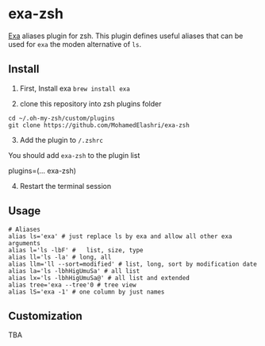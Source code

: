 # exa-zsh
[Exa](https://github.com/ogham/exa) aliases plugin for zsh. 
This plugin defines useful aliases that can be used for `exa` the moden alternative of `ls`. 

## Install

1. First, Install exa 
`brew install exa`

2. clone this repository into zsh plugins folder 

```
cd ~/.oh-my-zsh/custom/plugins
git clone https://github.com/MohamedElashri/exa-zsh
```

3. Add the plugin to `/.zshrc`

You should add `exa-zsh` to the plugin list 

plugins=(... exa-zsh)

4. Restart the terminal session

## Usage 

```
# Aliases 
alias ls='exa' # just replace ls by exa and allow all other exa arguments
alias l='ls -lbF' #   list, size, type
alias ll='ls -la' # long, all
alias llm='ll --sort=modified' # list, long, sort by modification date
alias la='ls -lbhHigUmuSa' # all list
alias lx='ls -lbhHigUmuSa@' # all list and extended
alias tree='exa --tree'0 # tree view
alias lS='exa -1' # one column by just names
```

## Customization
TBA
